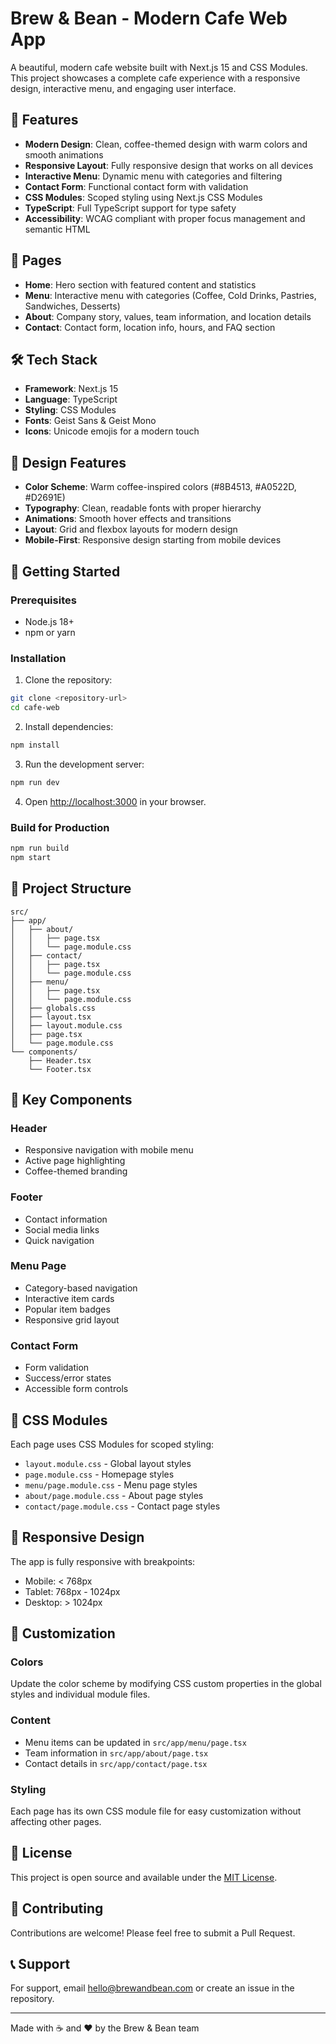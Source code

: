 # Brew & Bean - Modern Cafe Web App

A beautiful, modern cafe website built with Next.js 15 and CSS Modules. This project showcases a complete cafe experience with a responsive design, interactive menu, and engaging user interface.

## 🚀 Features

- **Modern Design**: Clean, coffee-themed design with warm colors and smooth animations
- **Responsive Layout**: Fully responsive design that works on all devices
- **Interactive Menu**: Dynamic menu with categories and filtering
- **Contact Form**: Functional contact form with validation
- **CSS Modules**: Scoped styling using Next.js CSS Modules
- **TypeScript**: Full TypeScript support for type safety
- **Accessibility**: WCAG compliant with proper focus management and semantic HTML

## 📱 Pages

- **Home**: Hero section with featured content and statistics
- **Menu**: Interactive menu with categories (Coffee, Cold Drinks, Pastries, Sandwiches, Desserts)
- **About**: Company story, values, team information, and location details
- **Contact**: Contact form, location info, hours, and FAQ section

## 🛠️ Tech Stack

- **Framework**: Next.js 15
- **Language**: TypeScript
- **Styling**: CSS Modules
- **Fonts**: Geist Sans & Geist Mono
- **Icons**: Unicode emojis for a modern touch

## 🎨 Design Features

- **Color Scheme**: Warm coffee-inspired colors (#8B4513, #A0522D, #D2691E)
- **Typography**: Clean, readable fonts with proper hierarchy
- **Animations**: Smooth hover effects and transitions
- **Layout**: Grid and flexbox layouts for modern design
- **Mobile-First**: Responsive design starting from mobile devices

## 🚀 Getting Started

### Prerequisites

- Node.js 18+ 
- npm or yarn

### Installation

1. Clone the repository:
```bash
git clone <repository-url>
cd cafe-web
```

2. Install dependencies:
```bash
npm install
```

3. Run the development server:
```bash
npm run dev
```

4. Open [http://localhost:3000](http://localhost:3000) in your browser.

### Build for Production

```bash
npm run build
npm start
```

## 📁 Project Structure

```
src/
├── app/
│   ├── about/
│   │   ├── page.tsx
│   │   └── page.module.css
│   ├── contact/
│   │   ├── page.tsx
│   │   └── page.module.css
│   ├── menu/
│   │   ├── page.tsx
│   │   └── page.module.css
│   ├── globals.css
│   ├── layout.tsx
│   ├── layout.module.css
│   ├── page.tsx
│   └── page.module.css
└── components/
    ├── Header.tsx
    └── Footer.tsx
```

## 🎯 Key Components

### Header
- Responsive navigation with mobile menu
- Active page highlighting
- Coffee-themed branding

### Footer
- Contact information
- Social media links
- Quick navigation

### Menu Page
- Category-based navigation
- Interactive item cards
- Popular item badges
- Responsive grid layout

### Contact Form
- Form validation
- Success/error states
- Accessible form controls

## 🎨 CSS Modules

Each page uses CSS Modules for scoped styling:

- `layout.module.css` - Global layout styles
- `page.module.css` - Homepage styles
- `menu/page.module.css` - Menu page styles
- `about/page.module.css` - About page styles
- `contact/page.module.css` - Contact page styles

## 📱 Responsive Design

The app is fully responsive with breakpoints:
- Mobile: < 768px
- Tablet: 768px - 1024px
- Desktop: > 1024px

## 🔧 Customization

### Colors
Update the color scheme by modifying CSS custom properties in the global styles and individual module files.

### Content
- Menu items can be updated in `src/app/menu/page.tsx`
- Team information in `src/app/about/page.tsx`
- Contact details in `src/app/contact/page.tsx`

### Styling
Each page has its own CSS module file for easy customization without affecting other pages.

## 📄 License

This project is open source and available under the [MIT License](LICENSE).

## 🤝 Contributing

Contributions are welcome! Please feel free to submit a Pull Request.

## 📞 Support

For support, email hello@brewandbean.com or create an issue in the repository.

---

Made with ☕ and ❤️ by the Brew & Bean team

